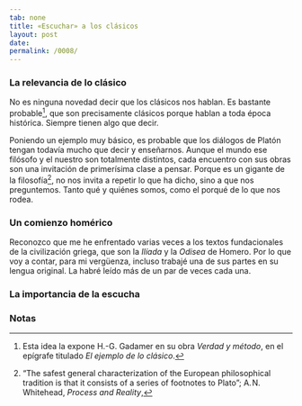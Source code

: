 ```yaml
---
tab: none
title: «Escuchar» a los clásicos
layout: post
date:
permalink: /0008/
---
```


### La relevancia de lo clásico

No es ninguna novedad decir que los clásicos nos hablan. Es bastante probable[^gadamer], que son precisamente clásicos porque hablan a toda época histórica. Siempre tienen algo que decir.

Poniendo un ejemplo muy básico, es probable que los diálogos de Platón tengan todavía mucho que decir y enseñarnos. Aunque el mundo ese filósofo y el nuestro son totalmente distintos, cada encuentro con sus obras son una invitación de primerísima clase a pensar. Porque es un gigante de la filosofía[^dialogosnotas], no nos invita a repetir lo que ha dicho, sino a que nos preguntemos. Tanto qué y quiénes somos, como el porqué de lo que nos rodea.

### Un comienzo homérico

Reconozco que me he enfrentado varias veces a los textos fundacionales de la civilización griega, que son la _Ilíada_ y la _Odisea_ de Homero. Por lo que voy a contar, para mi vergüenza, incluso trabajé una de sus partes en su lengua original. La habré leído más de un par de veces cada una.

### La importancia de la escucha



### Notas

[^gadamer]: Esta idea la expone H.-G. Gadamer en su obra _Verdad y método_, en el epígrafe titulado _El ejemplo de lo clásico_.

[^dialogosnotas]: “The safest general characterization of the European philosophical tradition is that it consists of a series of footnotes to Plato”; A. N. Whitehead, _Process and Reality_,
